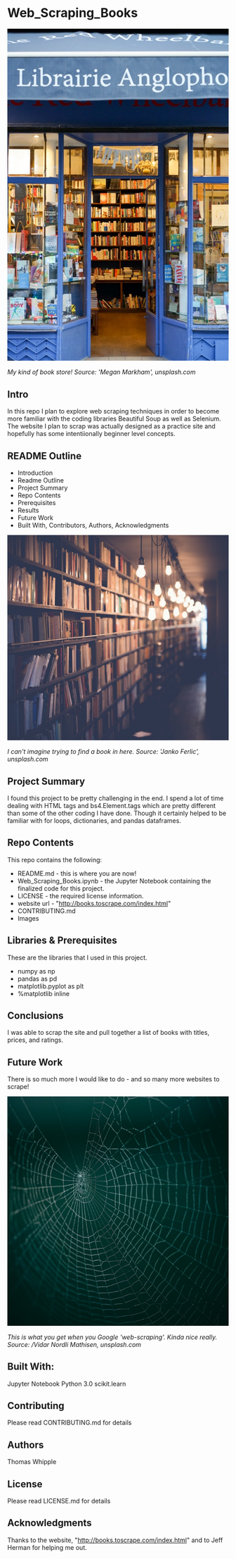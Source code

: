 # Web_Scraping_Books


![](https://raw.githubusercontent.com/twhipple/Web_Scraping_Books/main/Images/megan-markham-VzBohmwztlg-unsplash.jpg)

*My kind of book store! Source: 'Megan Markham', unsplash.com*


## Intro
In this repo I plan to explore web scraping techniques in order to become more familiar with the coding libraries Beautiful Soup as well as Selenium. The website I plan to scrap was actually designed as a practice site and hopefully has some intentiionally beginner level concepts.


## README Outline
* Introduction
* Readme Outline
* Project Summary
* Repo Contents
* Prerequisites
* Results
* Future Work
* Built With, Contributors, Authors, Acknowledgments


![](https://raw.githubusercontent.com/twhipple/Web_Scraping_Books/main/Images/janko-ferlic-sfL_QOnmy00-unsplash.jpg)

*I can't imagine trying to find a book in here. Source: 'Janko Ferlic', unsplash.com*


## Project Summary
I found this project to be pretty challenging in the end. I spend a lot of time dealing with HTML tags and bs4.Element.tags which are pretty different than some of the other coding I have done. Though it certainly helped to be familiar with for loops, dictionaries, and pandas dataframes. 


## Repo Contents
This repo contains the following:
* README.md - this is where you are now!
* Web_Scraping_Books.ipynb - the Jupyter Notebook containing the finalized code for this project.
* LICENSE - the required license information.
* website url - "http://books.toscrape.com/index.html"
* CONTRIBUTING.md 
* Images


## Libraries & Prerequisites
These are the libraries that I used in this project.
* numpy as np
* pandas as pd
* matplotlib.pyplot as plt
* %matplotlib inline


## Conclusions
I was able to scrap the site and pull together a list of books with titles, prices, and ratings.


## Future Work
There is so much more I would like to do - and so many more websites to scrape!


![](https://raw.githubusercontent.com/twhipple/Web_Scraping_Books/main/Images/vidar-nordli-mathisen-B7j5sAKeTxQ-unsplash.jpg)

*This is what you get when you Google 'web-scraping'. Kinda nice really. Source: /Vidar Nordli Mathisen, unsplash.com*


## Built With:
Jupyter Notebook
Python 3.0
scikit.learn

## Contributing
Please read CONTRIBUTING.md for details

## Authors
Thomas Whipple

## License
Please read LICENSE.md for details

## Acknowledgments
Thanks to the website, "http://books.toscrape.com/index.html" and to Jeff Herman for helping me out.